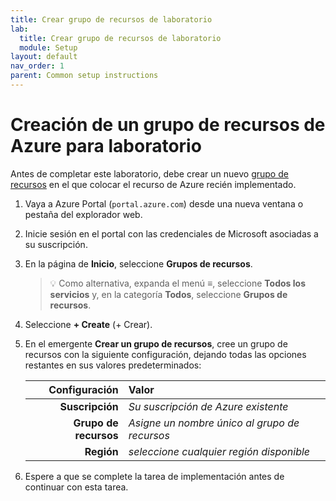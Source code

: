 ```yaml
---
title: Crear grupo de recursos de laboratorio
lab:
  title: Crear grupo de recursos de laboratorio
  module: Setup
layout: default
nav_order: 1
parent: Common setup instructions
---
```


# Creación de un grupo de recursos de Azure para laboratorio

Antes de completar este laboratorio, debe crear un nuevo [grupo de recursos][docs.microsoft.com/azure/azure-resource-manager/management/manage-resource-groups-portal] en el que colocar el recurso de Azure recién implementado.

1. Vaya a Azure Portal (``portal.azure.com``) desde una nueva ventana o pestaña del explorador web.

1. Inicie sesión en el portal con las credenciales de Microsoft asociadas a su suscripción.

1. En la página de **Inicio**, seleccione **Grupos de recursos**.

    > &#128161; Como alternativa, expanda el menú **&#8801;**, seleccione **Todos los servicios** y, en la categoría **Todos**, seleccione **Grupos de recursos**.

1. Seleccione **+ Create** (+ Crear).

1. En el emergente **Crear un grupo de recursos**, cree un grupo de recursos con la siguiente configuración, dejando todas las opciones restantes en sus valores predeterminados:

    | **Configuración** | **Valor** |
    | ---: | :--- |
    | **Suscripción** | *Su suscripción de Azure existente* |
    | **Grupo de recursos** | *Asigne un nombre único al grupo de recursos* |
    | **Región** | *seleccione cualquier región disponible* |

1. Espere a que se complete la tarea de implementación antes de continuar con esta tarea.

[docs.microsoft.com/azure/azure-resource-manager/management/manage-resource-groups-portal]: https://docs.microsoft.com/azure/azure-resource-manager/management/manage-resource-groups-portal
